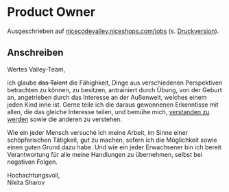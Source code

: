 # Product Owner

Ausgeschrieben auf [nicecodevalley.niceshops.com/jobs](https://nicecodevalley.niceshops.com/job/product-owner-m-w-d/) (s. [Druckversion](media/product-owner_niceshops.com.pdf)).

## Anschreiben

Wertes Valley-Team,

ich glaube ~~das Talent~~ die Fähighkeit, Dinge aus verschiedenen Perspektiven betrachten zu können, zu besitzen, antrainiert durch Übung, von der Geburt an, angetrieben durch das Interesse an der Außenwelt, welches einem jeden Kind inne ist. Gerne teile ich die daraus gewonnenen Erkenntisse mit allen, die das gleiche Interesse teilen, und bemühe mich, [verstanden zu werden](https://observablehq.com/@nikita-sharov/publications) sowie die anderen zu verstehen. 

Wie ein jeder Mensch versuche ich meine Arbeit, im Sinne einer schöpferischen Tätigkeit, gut zu machen, sofern ich die Möglichkeit sowie einen guten Grund dazu habe. Und wie ein jeder Erwachsener bin ich bereit Verantwortung für alle meine Handlungen zu übernehmen, selbst bei negativen Folgen.

Hochachtungsvoll,  
Nikita Sharov